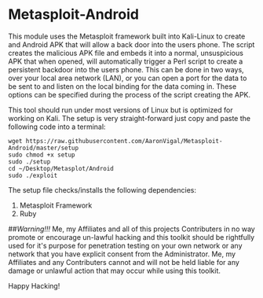 # Metasploit-Android
This module uses the Metasploit framework built into Kali-Linux to create and Android APK that will allow a back door into the users phone. The script creates the malicious APK file and embeds it into a normal, unsuspicious APK that when opened, will automatically trigger a Perl script to create a persistent backdoor into the users phone. This can be done in two ways, over your local area network (LAN), or you can open a port for the data to be sent to and listen on the local binding for the data coming in. These options can be specified during the process of the script creating the APK.

This tool should run under most versions of Linux but is optimized for working on Kali. The setup is very straight-forward just copy and paste the following code into a terminal:

```{r, engine='bash', count_lines}
wget https://raw.githubusercontent.com/AaronVigal/Metasploit-Android/master/setup
sudo chmod +x setup
sudo ./setup 
cd ~/Desktop/Metasplot/Android
sudo ./exploit
```

The setup file checks/installs the following dependencies:

1. Metasploit Framework
2. Ruby

##*Warning!!!*
Me, my Affiliates and all of this projects Contributers in no way promote or encourage un-lawful hacking and this toolkit should be rightfully used for it's purpose for penetration testing on your own network or any network that you have explicit consent from the Administrator. Me, my Affiliates and any Contributers cannot and will not be held liable for any damage or unlawful action that may occur while using this toolkit. 

Happy Hacking!
